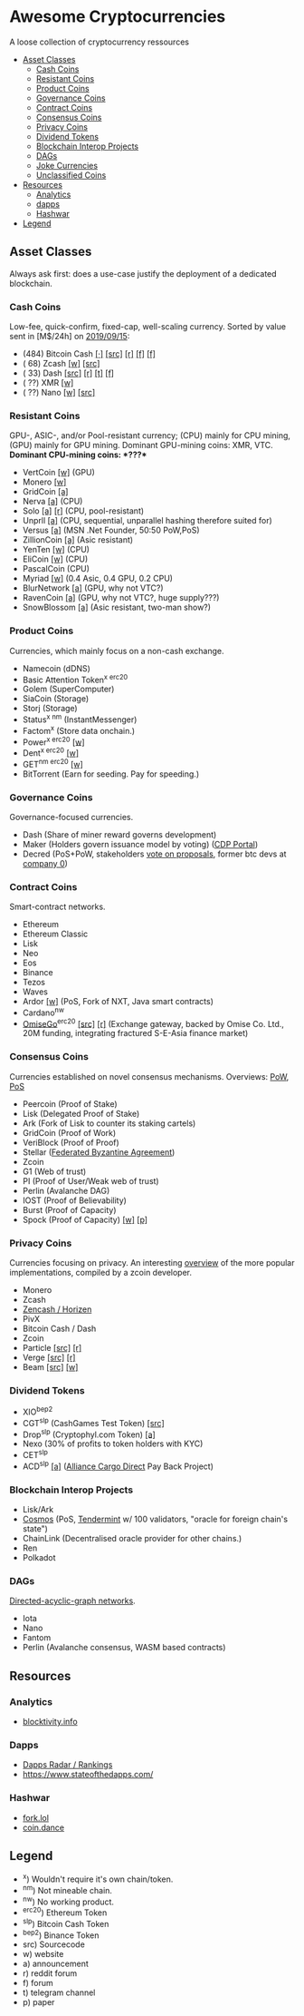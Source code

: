 # Awesome Cryptocurrencies
A loose collection of cryptocurrency ressources

- [Asset Classes](#asset-classes)
  - [Cash Coins](#cash-coins)
  - [Resistant Coins](#resistant-coins)
  - [Product Coins](#product-coins)
  - [Governance Coins](#governance-coins)
  - [Contract Coins](#contract-coins)
  - [Consensus Coins](#consensus-coins)
  - [Privacy Coins](#privacy-coins)
  - [Dividend Tokens](#dividend-tokens)
  - [Blockchain Interop Projects](#blockchain-interop-projects)
  - [DAGs](#dags)
  - [Joke Currencies](c/joke/README.md#joke-currencies)
  - [Unclassified Coins](c/unclassified/README.md#unclassified-coins)
- [Resources](#resources)
  - [Analytics](#analytics)
  - [dapps](#dapps)
  - [Hashwar](#hashwars)
- [Legend](#legend)

## Asset Classes
Always ask first: does a use-case justify the deployment of a dedicated blockchain.

### Cash Coins
Low-fee, quick-confirm, fixed-cap, well-scaling currency. Sorted by value sent in [M$/24h] on [2019/09/15](https://bitinfocharts.com/comparison/sentinusd-btc-bch-dash-xmr-zec-sma7.html#log&6m):

- (484) Bitcoin Cash [[·]](c/bch/README.md) [[src]](https://github.com/BitcoinUnlimited/BitcoinUnlimited) [[r]](https://old.reddit.com/r/btc) [[f]](https://bitco.in/forum/) [[f]](https://forum.bitcoin.com/)
- ( 68) Zcash [[w]](https://z.cash/) [[src]](https://github.com/zcash/zcash)
- ( 33) Dash [[src]](https://github.com/dashpay) [[r]](https://old.reddit.com/r/dashpay/) [[t]](https://t.me/dash_chat) [[f]](https://dash.org/forum)
- ( ??) XMR [[w]](http://getmonero.org/)
- ( ??) Nano [[w]](http://nano.org/) [[src]](https://github.com/nanocurrency)

### Resistant Coins
GPU-, ASIC-, and/or Pool-resistant currency; (CPU) mainly for CPU mining, (GPU) mainly for GPU mining. Dominant GPU-mining coins: XMR, VTC. **Dominant CPU-mining coins: \*???\***

- VertCoin [[w]](http://vertcoin.org/) (GPU)
- Monero [[w]](http://getmonero.org/)
- GridCoin [[a]](https://bitcointalk.org/index.php?topic=324118.0)
- Nerva [[a]](https://bitcointalk.org/index.php?topic=3464367.0) (CPU)
- Solo [[a]](https://bitcointalk.org/index.php?topic=5120652) [[r]](https://www.reddit.com/r/soloproject/) (CPU, pool-resistant)
- Unprll [[a]](https://bitcointalk.org/index.php?topic=5077140.0) (CPU, sequential, unparallel hashing therefore suited for)
- Versus [[a]](https://bitcointalk.org/index.php?topic=4070404.0) (MSN .Net Founder, 50:50 PoW,PoS)
- ZillionCoin [[a]](https://bitcointalk.org/index.php?topic=1818945.0) (Asic resistant)
- YenTen [[w]](http://yentencoin.info/) (CPU)
- EliCoin [[w]](https://www.elicoin.net/) (CPU)
- PascalCoin (CPU)
- Myriad [[w]](http://myriadcoin.org/) (0.4 Asic, 0.4 GPU, 0.2 CPU)
- BlurNetwork [[a]](https://bitcointalk.org/index.php?topic=4577361) (GPU, why not VTC?)
- RavenCoin [[a]](https://bitcointalk.org/index.php?topic=3238497) (GPU, why not VTC?, huge supply???)
- SnowBlossom [[a]](https://bitcointalk.org/index.php?topic=4422979) (Asic resistant, two-man show?)

### Product Coins
Currencies, which mainly focus on a non-cash exchange.

- Namecoin (dDNS)
- Basic Attention Token<sup>x</sup><sup> </sup><sup>erc20</sup>
- Golem (SuperComputer)
- SiaCoin (Storage)
- Storj (Storage)
- Status<sup>x</sup><sup> </sup><sup>nm</sup> (InstantMessenger)
- Factom<sup>x</sup> (Store data onchain.)
- Power<sup>x</sup><sup> </sup><sup>erc20</sup> [[w]](https://powerledger.io/)
- Dent<sup>x</sup><sup> </sup><sup>erc20</sup> [[w]](https://www.dentwireless.com/)
- GET<sup>nm</sup><sup> </sup><sup>erc20</sup> [[w]](https://get-protocol.io/)
- BitTorrent (Earn for seeding. Pay for speeding.)

### Governance Coins
Governance-focused currencies.

- Dash (Share of miner reward governs development)
- Maker (Holders govern issuance model by voting) ([CDP Portal](https://cdp.makerdao.com/))
- Decred (PoS+PoW, stakeholders [vote on proposals](https://voting.decred.org/), former btc devs at [company 0](https://www.companyzero.com/))

### Contract Coins
Smart-contract networks.

- Ethereum
- Ethereum Classic
- Lisk
- Neo
- Eos
- Binance
- Tezos
- Waves
- Ardor [[w]](https://ardorplatform.org/) (PoS, Fork of NXT, Java smart contracts)
- Cardano<sup>nw</sup>
- [OmiseGo](https://omisego.co/)<sup>erc20</sup> [[src]](https://github.com/omisego) [[r]](https://reddit.com/r/omise_go) (Exchange gateway, backed by Omise Co. Ltd., 20M funding, integrating fractured S-E-Asia finance market)

### Consensus Coins
Currencies established on novel consensus mechanisms. Overviews:
[PoW](https://whattomine.com/),
[PoS](https://changelly.com/blog/top-cryptocurrencies-for-passive-income/)

- Peercoin (Proof of Stake)
- Lisk (Delegated Proof of Stake)
- Ark (Fork of Lisk to counter its staking cartels)
- GridCoin (Proof of Work)
- VeriBlock (Proof of Proof)
- Stellar ([Federated Byzantine Agreement](http://www.scs.stanford.edu/~dm/blog/simplified-scp.html))
- Zcoin
- G1 (Web of trust)
- PI (Proof of User/Weak web of trust)
- Perlin (Avalanche DAG)
- IOST (Proof of Believability)
- Burst (Proof of Capacity)
- Spock (Proof of Capacity) [[w]](https://www.spockchain.org/) [[p]](https://www.spockchain.org/file/SpockChain%20%20V1.0%20EN.pdf)

### Privacy Coins
Currencies focusing on privacy. An interesting
[overview](https://www.cryptofreaknetwork.com/how-zcoins-privacy-technology-compares-to-the-competition/)
of the more popular implementations, compiled by a zcoin developer.

- Monero
- Zcash
- [Zencash / Horizen](https://horizen.global/)
- PivX
- Bitcoin Cash / Dash
- Zcoin
- Particle [[src]](https://github.com/particl) [[r]](https://reddit.com/r/Particl)
- Verge [[src]](https://github.com/vergecurrency) [[r]](https://reddit.com/r/vergecurrency)
- Beam [[src]](https://github.com/BeamMW) [[w]](https://beam.mw)

### Dividend Tokens

- XIO<sup>bep2</sup>
- CGT<sup>slp</sup> (CashGames Test Token) [[src]](https://explorer.bitcoin.com/bch/token/1c9229fbca8e9646589787d76f4110372608231522f6cffab45dd7ac3cb43556)
- Drop<sup>slp</sup> (Cryptophyl.com Token) [[a]](https://cryptophyl.com/airdrops/drop-1)
- Nexo (30% of profits to token holders with KYC)
- CET<sup>slp</sup>
- ACD<sup>slp</sup> [[a]](https://news.bitcoin.com/slp-based-token-acd-gains-traction-with-acceptance-at-thousands-of-shops/) ([Alliance Cargo Direct](https://acd-coin.hk/) Pay Back Project)

### Blockchain Interop Projects

- Lisk/Ark
- [Cosmos](https://cosmos.network/) (PoS, [Tendermint](https://tendermint.com/docs/introduction/what-is-tendermint.html#consensus-overview) w/ 100 validators, "oracle for foreign chain's state")
- ChainLink (Decentralised oracle provider for other chains.)
- Ren
- Polkadot

### DAGs
[Directed-acyclic-graph networks](https://en.wikipedia.org/wiki/Directed_acyclic_graph).

- Iota
- Nano
- Fantom
- Perlin (Avalanche consensus, WASM based contracts)

## Resources

### Analytics

- [blocktivity.info](https://blocktivity.info/)

### Dapps
- [Dapps Radar / Rankings](https://dappradar.com/rankings/)
- https://www.stateofthedapps.com/

### Hashwar
- [fork.lol](https://fork.lol/)
- [coin.dance](https://coin.dance/)

## Legend

- <sup>x</sup>) Wouldn't require it's own chain/token.
- <sup>nm</sup>) Not mineable chain.
- <sup>nw</sup>) No working product.
- <sup>erc20</sup>) Ethereum Token
- <sup>slp</sup>) Bitcoin Cash Token
- <sup>bep2</sup>) Binance Token
- src) Sourcecode
- w) website
- a) announcement
- r) reddit forum
- f) forum
- t) telegram channel
- p) paper
